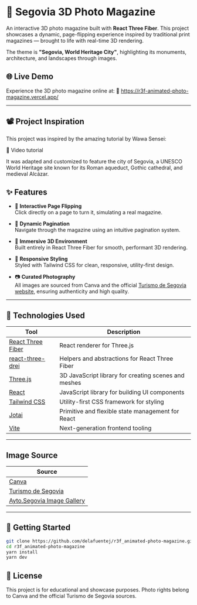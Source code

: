 # 📖 Segovia 3D Photo Magazine

An interactive 3D photo magazine built with **React Three Fiber**. This project showcases a dynamic, page-flipping experience inspired by traditional print magazines — brought to life with real-time 3D rendering.

The theme is **"Segovia, World Heritage City"**, highlighting its monuments, architecture, and landscapes through images.

## 🌐 Live Demo

Experience the 3D photo magazine online at:
🔗 https://r3f-animated-photo-magazine.vercel.app/

---

## 📽️ Project Inspiration

This project was inspired by the amazing tutorial by Wawa Sensei:

🎥 Video tutorial

It was adapted and customized to feature the city of Segovia, a UNESCO World Heritage site known for its Roman aqueduct, Gothic cathedral, and medieval Alcázar.

## ✨ Features

- 📘 **Interactive Page Flipping**  
  Click directly on a page to turn it, simulating a real magazine.

- 🔢 **Dynamic Pagination**  
  Navigate through the magazine using an intuitive pagination system.

- 🌆 **Immersive 3D Environment**  
  Built entirely in React Three Fiber for smooth, performant 3D rendering.

- 🎨 **Responsive Styling**  
   Styled with Tailwind CSS for clean, responsive, utility-first design.

- 📷 **Curated Photography**  
  All images are sourced from Canva and the official [Turismo de Segovia website](https://www.turismodesegovia.com/), ensuring authenticity and high quality.

---

## 🔧 Technologies Used

| Tool                                                        | Description                                          |
| ----------------------------------------------------------- | ---------------------------------------------------- |
| [React Three Fiber](https://docs.pmnd.rs/react-three-fiber) | React renderer for Three.js                          |
| [react-three-drei](https://github.com/pmndrs/drei)          | Helpers and abstractions for React Three Fiber       |
| [Three.js](https://threejs.org/)                            | 3D JavaScript library for creating scenes and meshes |
| [React](https://react.dev/)                                 | JavaScript library for building UI components        |
| [Tailwind CSS](https://tailwindcss.com/)                    | Utility-first CSS framework for styling              |
| [Jotai](https://jotai.org/)                                 | Primitive and flexible state management for React    |
| [Vite](https://vitejs.dev/)                                 | Next-generation frontend tooling                     |

---

## Image Source

| Source                                                               |
| -------------------------------------------------------------------- |
| [Canva](https://www.canva.com/)                                      |
| [Turismo de Segovia](https://segoviaturismo.es/)                     |
| [Ayto.Segovia Image Gallery](https://segovia.es/galeria-de-imagenes) |

---

## 🚀 Getting Started

```bash
git clone https://github.com/delafuentej/r3f_animated-photo-magazine.git
cd r3f_animated-photo-magazine
yarn install
yarn dev
```

## 📄 License

This project is for educational and showcase purposes.
Photo rights belong to Canva and the official Turismo de Segovia sources.
